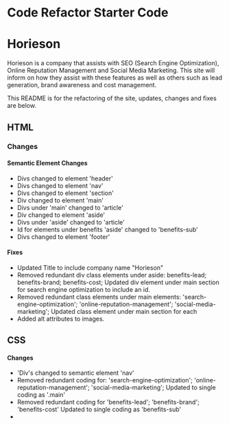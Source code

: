 # Code Refactor Starter Code
# Horieson
Horieson is a company that assists with SEO (Search Engine Optimization), Online Reputation Management and Social Media Marketing.
This site will inform on how they assist with these features as well as others such as lead generation, brand awareness and cost management.

This README is for the refactoring of the site, updates, changes and fixes are below.
## HTML

### Changes
#### Semantic Element Changes
<ul>
    <li>
       Divs changed to element 'header' 
    </li>
    <li>
       Divs changed to element 'nav'
    </li>
    <li>
        Divs changed to element 'section'
    </li>
    <li>
        Div changed to element 'main'
    </li>
    <li>
        Divs under 'main' changed to 'article'
    </li>
    <li>
        Div changed to element 'aside'
    </li>
    <li>
        Divs under 'aside' changed to 'article'
    </li>
    <li>
        Id for elements under benefits 'aside' changed to 'benefits-sub'
    </li>
    <li>
        Divs changed to element 'footer'
    </li>

</ul>

#### Fixes
<ul>
    <li>
        Updated Title to include company name "Horieson"
    </li>
    <li>
        Removed redundant div class elements under aside: benefits-lead; benefits-brand; benefits-cost;
        Updated div element under main section for search engine optimization to include an id.
    </li>
    <li>
        Removed redundant class elements under main elements: 'search-engine-optimization'; 'online-reputation-management'; 'social-media-marketing';
        Updated class element under main section for each 
    </li>
    <li>
        Added alt attributes to images.
    </li>
</ul>

## CSS


#### Changes
<ul>
    <li>
        'Div's changed to semantic element 'nav'
    </li>
    <li>
         Removed redundant coding for: 'search-engine-optimization'; 'online-reputation-management'; 'social-media-marketing';
        Updated to single coding as '.main'
    </li>
    <li>
        Removed redundant coding for 'benefits-lead'; 'benefits-brand'; 'benefits-cost'
        Updated to single coding as 'benefits-sub'
    </li>
    <li>
